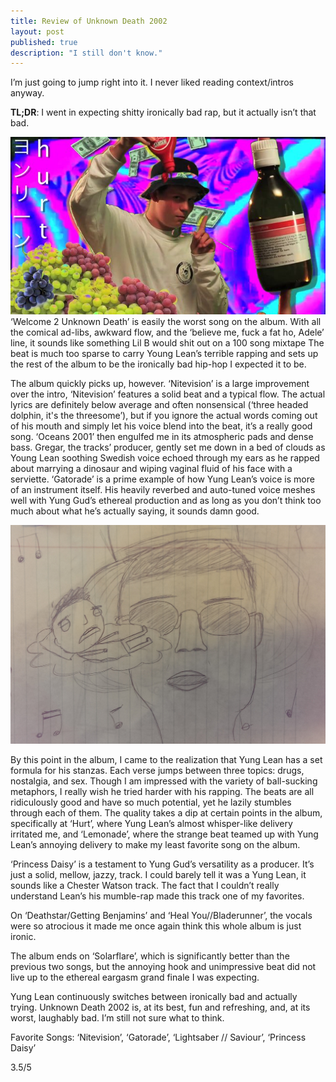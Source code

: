 ```yaml
---
title: Review of Unknown Death 2002
layout: post
published: true
description: "I still don't know."
---
```



I’m just going to jump right into it.  I never liked reading context/intros anyway.  

**TL;DR**:  I went in expecting shitty ironically bad rap, but it actually isn’t that bad.  

![](/images/yung-lean.jpg)  
‘Welcome 2 Unknown Death’ is easily the worst song on the album.  With all the comical ad-libs, awkward flow, and the ‘believe me, fuck a fat ho, Adele’ line, it sounds like something Lil B would shit out on a 100 song mixtape The beat is much too sparse to carry Young Lean’s terrible rapping and sets up the rest of the album to be the ironically bad hip-hop I expected it to be.  

The album quickly picks up, however.  ‘Nitevision’ is a large improvement over the intro, ‘Nitevision’ features a solid beat and a typical flow.  The actual lyrics are definitely below average and often nonsensical (‘three headed dolphin, it's the threesome’), but if you ignore the actual words coming out of his mouth and simply let his voice blend into the beat, it’s a really good song.  ‘Oceans 2001’ then engulfed me in its atmospheric pads and dense bass.  Gregar, the tracks’ producer, gently set me down in a bed of clouds as Young Lean soothing Swedish voice echoed through my ears as he rapped about marrying a dinosaur and wiping vaginal fluid of his face with a serviette.  ‘Gatorade’ is a prime example of how Yung Lean’s voice is more of an instrument itself.  His heavily reverbed and auto-tuned voice meshes well with Yung Gud’s ethereal production and as long as you don’t think too much about what he’s actually saying, it sounds damn good.  

![](/images/yung-lean2.jpg)  

By this point in the album, I came to the realization that Yung Lean has a set formula for his stanzas.  Each verse jumps between three topics: drugs, nostalgia, and sex.   Though I am impressed with the variety of ball-sucking metaphors, I really wish he tried harder with his rapping.  The beats are all ridiculously good and have so much potential, yet he lazily stumbles through each of them.
The quality takes a dip at certain points in the album, specifically at ‘Hurt’, where Yung Lean’s almost whisper-like delivery irritated me, and ‘Lemonade’, where the strange beat teamed up with Yung Lean’s annoying delivery to make my least favorite song on the album.  

‘Princess Daisy’ is a testament to Yung Gud’s versatility as a producer.  It’s just a solid, mellow, jazzy, track.  I could barely tell it was a Yung Lean, it sounds like a Chester Watson track.  The fact that I couldn’t really understand Lean’s his mumble-rap made this track one of my favorites.  

On ‘Deathstar/Getting Benjamins’ and ‘Heal You//Bladerunner’, the vocals were so atrocious it made me once again think this whole album is just ironic.   

The album ends on ‘Solarflare’, which is significantly better than the previous two songs, but the annoying hook and unimpressive beat did not live up to the ethereal eargasm grand finale I was expecting.  

Yung Lean continuously switches between ironically bad and actually trying.  Unknown Death 2002 is, at its best, fun and refreshing, and, at its worst, laughably bad.  I’m still not sure what to think.  

Favorite Songs: ‘Nitevision’, ‘Gatorade’, ‘Lightsaber // Saviour’, ‘Princess Daisy’  

3.5/5	 

